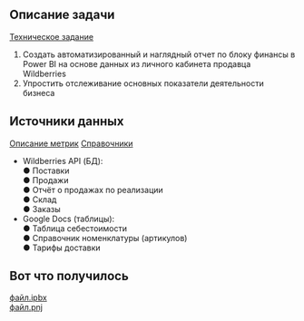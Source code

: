 ## Описание задачи
[Техническое задание](https://drive.google.com/file/d/1mLCTYXeV54YFXcit-rU9JY7tzM9BOEOQ/view?usp=sharing)
1. Создать автоматизированный и наглядный отчет по блоку финансы в Power BI на
основе данных из личного кабинета продавца Wildberries
2. Упростить отслеживание основных показатели деятельности бизнеса

## Источники данных
[Описание метрик](https://docs.google.com/spreadsheets/d/1yRmjuRlIvOT412iTA1ELnUDpjeJd_S5P/edit?usp=sharing&ouid=111073237956529254962&rtpof=true&sd=true)
[Справочники](https://docs.google.com/spreadsheets/d/1g2sYO0DDy114z1fh_vtqG2yue6vPh8nL/edit?usp=sharing&ouid=111073237956529254962&rtpof=true&sd=true)

- Wildberries API (БД):  
● Поставки  
● Продажи  
● Отчёт о продажах по реализации  
● Склад  
● Заказы  
- Google Docs (таблицы):  
● Таблица себестоимости  
● Справочник номенклатуры (артикулов)  
● Тарифы доставки  
## Вот что получилось  
[файл.ipbx](https://drive.google.com/file/d/1qFM_NHEYcFEID8gpFJd5wTuBYoVKLVHL/view?usp=sharing)  
[файл.pnj](https://github.com/moseevaevgeniya/BI-systems/blob/b7ea0a388494377179b81bc13351f17f4863df27/2.Case%20Power%20BI/2023-04-07_01-30-02.png)  
